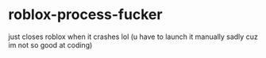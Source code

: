 # roblox-process-fucker
just closes roblox when it crashes lol (u have to launch it manually sadly cuz im not so good at coding)
